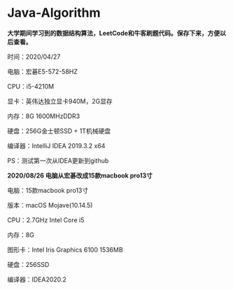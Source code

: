 # Java-Algorithm

**大学期间学习到的数据结构算法，LeetCode和牛客刷题代码。保存下来，方便以后查看。**

时间：2020/04/27

电脑：宏碁E5-572-58HZ

CPU：i5-4210M

显卡：英伟达独立显卡940M，2G显存

内存：8G 1600MHzDDR3

硬盘：256G金士顿SSD + 1T机械硬盘

编译器：IntelliJ IDEA 2019.3.2 x64

PS：测试第一次从IDEA更新到github

**2020/08/26 电脑从宏碁改成15款macbook pro13寸**

电脑：15款macbook pro13寸

版本：macOS Mojave(10.14.5)

CPU：2.7GHz Intel Core i5

内存：8G

图形卡：Intel Iris Graphics 6100 1536MB

硬盘：256SSD

编译器：IDEA2020.2


